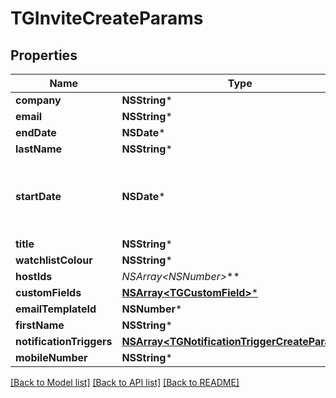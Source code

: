 # TGInviteCreateParams

## Properties
Name | Type | Description | Notes
------------ | ------------- | ------------- | -------------
**company** | **NSString*** |  | [optional] 
**email** | **NSString*** |  | 
**endDate** | **NSDate*** |  | [optional] 
**lastName** | **NSString*** |  | 
**startDate** | **NSDate*** | The &#x60;start_date&#x60; is required for invitations to lobbies | [optional] 
**title** | **NSString*** |  | [optional] 
**watchlistColour** | **NSString*** |  | [optional] 
**hostIds** | **NSArray&lt;NSNumber*&gt;*** |  | [optional] 
**customFields** | [**NSArray&lt;TGCustomField&gt;***](TGCustomField.md) |  | [optional] 
**emailTemplateId** | **NSNumber*** |  | [optional] 
**firstName** | **NSString*** |  | 
**notificationTriggers** | [**NSArray&lt;TGNotificationTriggerCreateParams&gt;***](TGNotificationTriggerCreateParams.md) |  | [optional] 
**mobileNumber** | **NSString*** |  | [optional] 

[[Back to Model list]](../README.md#documentation-for-models) [[Back to API list]](../README.md#documentation-for-api-endpoints) [[Back to README]](../README.md)


